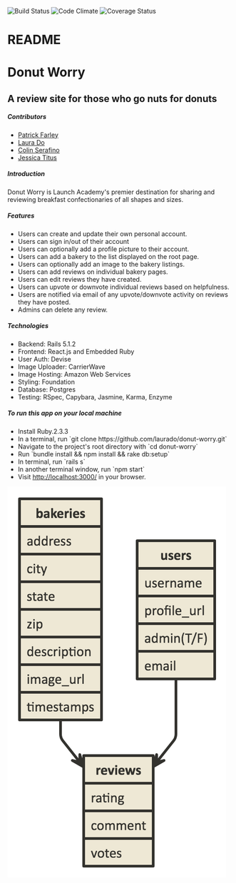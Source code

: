 ![Build Status](https://codeship.com/projects/814d58f0-4d42-0135-ea45-72e8c5ccfe37/status?branch=master)
![Code Climate](https://codeclimate.com/github/laurado/donut-worry.png)
![Coverage Status](https://coveralls.io/repos/laurado/donut-worry/badge.png)

# README

<h1>Donut Worry</h1>
<h2>A review site for those who go nuts for donuts</h2>
<h5>Contributors</h5>
<ul>
  <li><a href="https://github.com/PatrickDennisFarley">Patrick Farley</a></li>
  <li><a href="https://github.com/laurado">Laura Do</a></li>
  <li><a href="https://github.com/cserafino66">Colin Serafino</a></li>
  <li><a href="https://github.com/jessicatitus">Jessica Titus</a></li>
</ul>

<h5>Introduction</h5>
<p>Donut Worry is Launch Academy's premier destination for sharing and reviewing breakfast confectionaries of all shapes and sizes.</p>

<h5>Features</h5>
<ul>
<li>Users can create and update their own personal account.</li>
<li>Users can sign in/out of their account</li>
<li>Users can optionally add a profile picture to their account.</li>
<li>Users can add a bakery to the list displayed on the root page.</li>
<li>Users can optionally add an image to the bakery listings.</li>
<li>Users can add reviews on individual bakery pages.</li>
<li>Users can edit reviews they have created.</li>
<li>Users can upvote or downvote individual reviews based on helpfulness.</li>
<li>Users are notified via email of any upvote/downvote activity on reviews they have posted.</li>
<li>Admins can delete any review.</li>
</ul>


<h5>Technologies</h5>
<ul>
<li>Backend: Rails 5.1.2</li>
<li>Frontend: React.js and Embedded Ruby</li>
<li>User Auth: Devise</li>
<li>Image Uploader: CarrierWave</li>
<li>Image Hosting: Amazon Web Services</li>
<li>Styling: Foundation</li>
<li>Database: Postgres</li>
<li>Testing: RSpec, Capybara, Jasmine, Karma, Enzyme</li>
</ul>

<h5>To run this app on your local machine</h5>
<ul>
<li>Install Ruby.2.3.3</li>
<li>In a terminal, run `git clone https://github.com/laurado/donut-worry.git`</li>
<li>Navigate to the project's root directory with `cd donut-worry`</li>
<li>Run `bundle install && npm install && rake db:setup`</li>
<li>In terminal, run `rails s`</li>
<li>In another terminal window, run  `npm start`</li>
<li>Visit <a href='http://localhost:3000/'>http://localhost:3000/</a> in your browser.</li>
</ul>

![ER diagram](nomnoml.png) 
